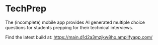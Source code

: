 # TechPrep

The (incomplete) mobile app provides AI generated multiple choice questions for students prepping for their technical interviews. 

Find the latest build at: https://main.d1d2a3mzjkw8ho.amplifyapp.com/
